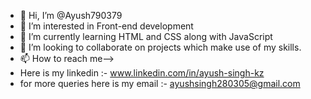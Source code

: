 - 👋 Hi, I’m @Ayush790379
- 👀 I’m interested in Front-end development
- 🌱 I’m currently learning HTML and CSS along with JavaScript
- 💞️ I’m looking to collaborate on projects which make use of my skills.
- 📫 How to reach me-->
- Here is my linkedin :- www.linkedin.com/in/ayush-singh-kz
- for more queries here is my email :- ayushsingh280305@gmail.com

<!---
Ayush790379/Ayush790379 is a ✨ special ✨ repository because its `README.md` (this file) appears on your GitHub profile.
You can click the Preview link to take a look at your changes.
--->
